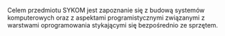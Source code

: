 Celem przedmiotu SYKOM jest zapoznanie się z budową systemów komputerowych oraz z aspektami programistycznymi związanymi z warstwami oprogramowania stykającymi się bezpośrednio ze sprzętem.
